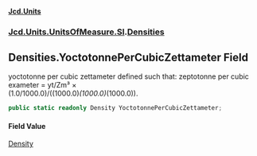 #### [Jcd.Units](index.md 'index')
### [Jcd.Units.UnitsOfMeasure.SI](Jcd.Units.UnitsOfMeasure.SI.md 'Jcd.Units.UnitsOfMeasure.SI').[Densities](Densities.md 'Jcd.Units.UnitsOfMeasure.SI.Densities')

## Densities.YoctotonnePerCubicZettameter Field

yoctotonne per cubic zettameter defined such that: zeptotonne per cubic exameter = yt/Zm³ ×  
(1.0/1000.0)/((1000.0)*(1000.0)*(1000.0)).

```csharp
public static readonly Density YoctotonnePerCubicZettameter;
```

#### Field Value
[Density](Density.md 'Jcd.Units.UnitTypes.Density')